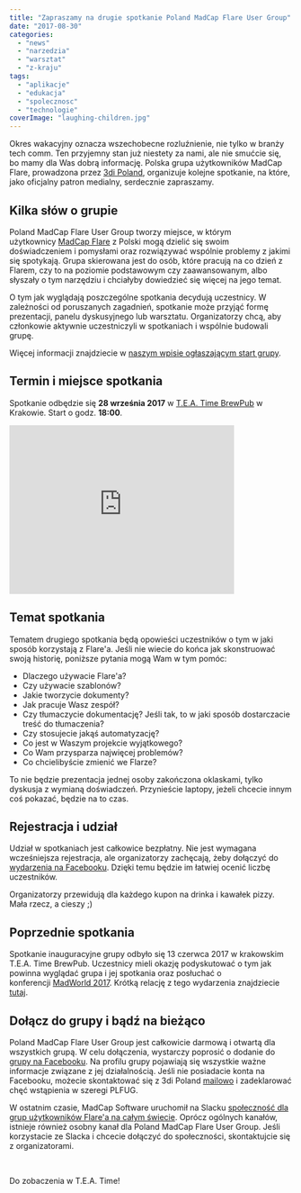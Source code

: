 ```yaml
---
title: "Zapraszamy na drugie spotkanie Poland MadCap Flare User Group"
date: "2017-08-30"
categories: 
  - "news"
  - "narzedzia"
  - "warsztat"
  - "z-kraju"
tags: 
  - "aplikacje"
  - "edukacja"
  - "spolecznosc"
  - "technologie"
coverImage: "laughing-children.jpg"
---
```


Okres wakacyjny oznacza wszechobecne rozluźnienie, nie tylko w branży tech comm. Ten przyjemny stan już niestety za nami, ale nie smućcie się, bo mamy dla Was dobrą informację. Polska grupa użytkowników MadCap Flare, prowadzona przez [3di Poland](http://3di.com.pl), organizuje kolejne spotkanie, na które, jako oficjalny patron medialny, serdecznie zapraszamy.

## Kilka słów o grupie

Poland MadCap Flare User Group tworzy miejsce, w którym użytkownicy [MadCap Flare](http://www.madcapsoftware.com/products/flare/) z Polski mogą dzielić się swoim doświadczeniem i pomysłami oraz rozwiązywać wspólnie problemy z jakimi się spotykają. Grupa skierowana jest do osób, które pracują na co dzień z Flarem, czy to na poziomie podstawowym czy zaawansowanym, albo słyszały o tym narzędziu i chciałyby dowiedzieć się więcej na jego temat.

O tym jak wyglądają poszczególne spotkania decydują uczestnicy. W zależności od poruszanych zagadnień, spotkanie może przyjąć formę prezentacji, panelu dyskusyjnego lub warsztatu. Organizatorzy chcą, aby członkowie aktywnie uczestniczyli w spotkaniach i wspólnie budowali grupę.

Więcej informacji znajdziecie w [naszym wpisie ogłaszającym start grupy](http://techwriter.pl/rusza-poland-madcap-flare-user-group/).

## Termin i miejsce spotkania

Spotkanie odbędzie się **28 września 2017** w [T.E.A. Time BrewPub](http://www.teatimebrewpub.pl/) w Krakowie. Start o godz. **18:00**.

<iframe style="border: 0;" src="https://www.google.com/maps/embed?pb=!1m18!1m12!1m3!1d2561.933868502614!2d19.934416115936372!3d50.05007012401351!2m3!1f0!2f0!3f0!3m2!1i1024!2i768!4f13.1!3m3!1m2!1s0x47165b6eb9aba343%3A0x98f6f56f112059ac!2sTEA+Time!5e0!3m2!1sen!2spl!4v1503644734552" width="400" height="300" frameborder="0" allowfullscreen="allowfullscreen"></iframe>

## Temat spotkania

Tematem drugiego spotkania będą opowieści uczestników o tym w jaki sposób korzystają z Flare'a. Jeśli nie wiecie do końca jak skonstruować swoją historię, poniższe pytania mogą Wam w tym pomóc:

- Dlaczego używacie Flare'a?
- Czy używacie szablonów?
- Jakie tworzycie dokumenty?
- Jak pracuje Wasz zespół?
- Czy tłumaczycie dokumentację? Jeśli tak, to w jaki sposób dostarczacie treść do tłumaczenia?
- Czy stosujecie jakąś automatyzację?
- Co jest w Waszym projekcie wyjątkowego?
- Co Wam przysparza najwięcej problemów?
- Co chcielibyście zmienić we Flarze?

To nie będzie prezentacja jednej osoby zakończona oklaskami, tylko dyskusja z wymianą doświadczeń. Przynieście laptopy, jeżeli chcecie innym coś pokazać, będzie na to czas.

## Rejestracja i udział

Udział w spotkaniach jest całkowice bezpłatny. Nie jest wymagana wcześniejsza rejestracja, ale organizatorzy zachęcają, żeby dołączyć do [wydarzenia na Facebooku](https://web.facebook.com/events/126574457969772). Dzięki temu będzie im łatwiej ocenić liczbę uczestników.

Organizatorzy przewidują dla każdego kupon na drinka i kawałek pizzy. Mała rzecz, a cieszy ;)

## Poprzednie spotkania

Spotkanie inauguracyjne grupy odbyło się 13 czerwca 2017 w krakowskim T.E.A. Time BrewPub. Uczestnicy mieli okazję podyskutować o tym jak powinna wyglądać grupa i jej spotkania oraz posłuchać o konferencji [MadWorld 2017](http://techwriter.pl/madworld-2017-relacja/). Krótką relację z tego wydarzenia znajdziecie [tutaj](http://techwriter.pl/pierwsze-spotkanie-poland-madcap-flare-user-group/).

## Dołącz do grupy i bądź na bieżąco

Poland MadCap Flare User Group jest całkowicie darmową i otwartą dla wszystkich grupą. W celu dołączenia, wystarczy poprosić o dodanie do [grupy na Facebooku](https://web.facebook.com/groups/PLFUG/). Na profilu grupy pojawiają się wszystkie ważne informacje związane z jej działalnością. Jeśli nie posiadacie konta na Facebooku, możecie skontaktować się z 3di Poland [mailowo](mailto:plfug@3di.com.pl) i zadeklarować chęć wstąpienia w szeregi PLFUG.

W ostatnim czasie, MadCap Software uruchomił na Slacku [społeczność dla grup użytkowników Flare'a na całym świecie](https://forums.madcapsoftware.com/viewtopic.php?f=13&t=29380). Oprócz ogólnych kanałów, istnieje również osobny kanał dla Poland MadCap Flare User Group. Jeśli korzystacie ze Slacka i chcecie dołączyć do społeczności, skontaktujcie się z organizatorami.

 

Do zobaczenia w T.E.A. Time!
